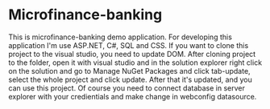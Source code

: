 # Microfinance-banking
This is microfinance-banking demo application.
For developing this application I'm use ASP.NET, C#, SQL and CSS.
If you want to clone this project to the visual studio, you need to update DOM. 
After cloning project to the folder, open it with visual studio and in the solution explorer 
right click on the solution and go to Manage NuGet Packages and click tab-update, 
select the whole project and click update. After that it's updated, and you can use this project.
Of course you need to connect database in server explorer with your credientials and 
make change in webconfig datasource. 
